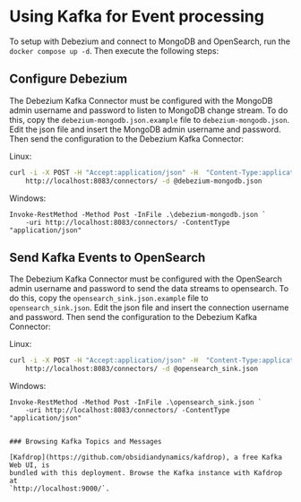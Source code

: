 # Using Kafka for Event processing

To setup with Debezium and connect to MongoDB and OpenSearch, run the `docker compose up -d`. Then execute the following
steps:

## Configure Debezium

The Debezium Kafka Connector must be configured with the MongoDB admin username and password to listen to MongoDB change
stream. To do this, copy the `debezium-mongodb.json.example` file to `debezium-mongodb.json`. Edit the json file and insert
the MongoDB admin username and password. Then send the configuration to the Debezium Kafka Connector:

Linux:

```bash
curl -i -X POST -H "Accept:application/json" -H  "Content-Type:application/json" \
    http://localhost:8083/connectors/ -d @debezium-mongodb.json
```

Windows:

```pwsh
Invoke-RestMethod -Method Post -InFile .\debezium-mongodb.json `
    -uri http://localhost:8083/connectors/ -ContentType "application/json"
```

## Send Kafka Events to OpenSearch

The Debezium Kafka Connector must be configured with the OpenSearch admin username and password to send the data streams to opensearch. To do this, copy the `opensearch_sink.json.example` file to `opensearch_sink.json`. Edit the json file and insert
the connection username and password. Then send the configuration to the Debezium Kafka Connector:

Linux:

```bash
curl -i -X POST -H "Accept:application/json" -H  "Content-Type:application/json" \
    http://localhost:8083/connectors/ -d @opensearch_sink.json
```

Windows:

```pwsh
Invoke-RestMethod -Method Post -InFile .\opensearch_sink.json `
    -uri http://localhost:8083/connectors/ -ContentType "application/json"


### Browsing Kafka Topics and Messages

[Kafdrop](https://github.com/obsidiandynamics/kafdrop), a free Kafka Web UI, is
bundled with this deployment. Browse the Kafka instance with Kafdrop at
`http://localhost:9000/`.

